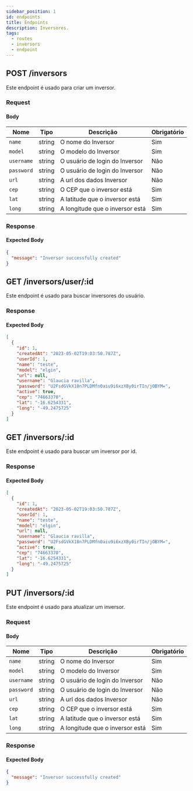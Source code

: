 ```yaml
---
sidebar_position: 1
id: endpoints
title: Endpoints
description: Inversores.
tags:
  - routes
  - inversors
  - endpoint
---
```


## POST /inversors

Este endpoint é usado para criar um inversor.

### Request

#### Body

| Nome       | Tipo   | Descrição                       | Obrigatório |
| ---------- | ------ | ------------------------------- | ----------- |
| `name`     | string | O nome do Inversor              | Sim         |
| `model`    | string | O modelo do Inversor            | Sim         |
| `username` | string | O usuário de login do Inversor  | Não         |
| `password` | string | O usuário de login do Inversor  | Não         |
| `url`      | string | A url dos dados Inversor        | Não         |
| `cep`      | string | O CEP que o inversor está       | Sim         |
| `lat`      | string | A latitude que o inversor está  | Sim         |
| `long`     | string | A longitude que o inversor está | Sim         |

### Response

#### Expected Body

```json
{
  "message": "Inversor successfully created"
}
```

## GET /inversors/user/:id

Este endpoint é usado para buscar inversores do usuário.

### Response

#### Expected Body

```json
[
  {
    "id": 1,
    "createdAt": "2023-05-02T19:03:50.787Z",
    "userId": 1,
    "name": "teste",
    "model": "elgin",
    "url": null,
    "username": "Glaucia ravilla",
    "password": "U2FsdGVkX18n7PLDMfn0aiu9i6xzXBy0irTIn/jOBYM=",
    "active": true,
    "cep": "74663370",
    "lat": "-16.6254331",
    "long": "-49.2475725"
  }
]
```

## GET /inversors/:id

Este endpoint é usado para buscar um inversor por id.

### Response

#### Expected Body

```json
[
  {
    "id": 1,
    "createdAt": "2023-05-02T19:03:50.787Z",
    "userId": 1,
    "name": "teste",
    "model": "elgin",
    "url": null,
    "username": "Glaucia ravilla",
    "password": "U2FsdGVkX18n7PLDMfn0aiu9i6xzXBy0irTIn/jOBYM=",
    "active": true,
    "cep": "74663370",
    "lat": "-16.6254331",
    "long": "-49.2475725"
  }
]
```

## PUT /inversors/:id

Este endpoint é usado para atualizar um inversor.

### Request

#### Body

| Nome       | Tipo   | Descrição                       | Obrigatório |
| ---------- | ------ | ------------------------------- | ----------- |
| `name`     | string | O nome do Inversor              | Sim         |
| `model`    | string | O modelo do Inversor            | Sim         |
| `username` | string | O usuário de login do Inversor  | Não         |
| `password` | string | O usuário de login do Inversor  | Não         |
| `url`      | string | A url dos dados Inversor        | Não         |
| `cep`      | string | O CEP que o inversor está       | Sim         |
| `lat`      | string | A latitude que o inversor está  | Sim         |
| `long`     | string | A longitude que o inversor está | Sim         |

### Response

#### Expected Body

```json
{
  "message": "Inversor successfully created"
}
```
